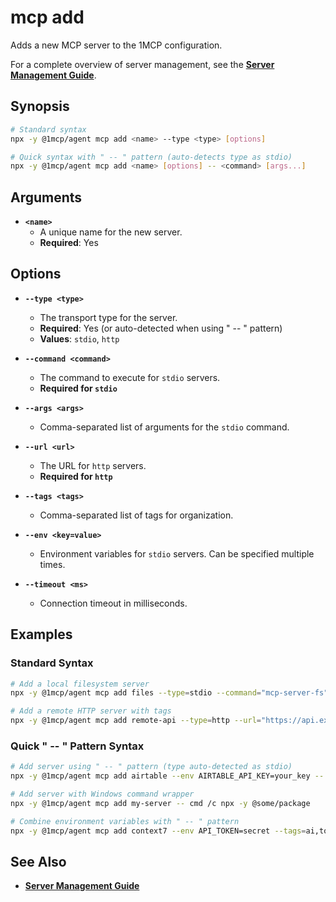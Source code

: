 # mcp add

Adds a new MCP server to the 1MCP configuration.

For a complete overview of server management, see the **[Server Management Guide](../../guide/essentials/server-management)**.

## Synopsis

```bash
# Standard syntax
npx -y @1mcp/agent mcp add <name> --type <type> [options]

# Quick syntax with " -- " pattern (auto-detects type as stdio)
npx -y @1mcp/agent mcp add <name> [options] -- <command> [args...]
```

## Arguments

- **`<name>`**
  - A unique name for the new server.
  - **Required**: Yes

## Options

- **`--type <type>`**
  - The transport type for the server.
  - **Required**: Yes (or auto-detected when using " -- " pattern)
  - **Values**: `stdio`, `http`

- **`--command <command>`**
  - The command to execute for `stdio` servers.
  - **Required for `stdio`**

- **`--args <args>`**
  - Comma-separated list of arguments for the `stdio` command.

- **`--url <url>`**
  - The URL for `http` servers.
  - **Required for `http`**

- **`--tags <tags>`**
  - Comma-separated list of tags for organization.

- **`--env <key=value>`**
  - Environment variables for `stdio` servers. Can be specified multiple times.

- **`--timeout <ms>`**
  - Connection timeout in milliseconds.

## Examples

### Standard Syntax

```bash
# Add a local filesystem server
npx -y @1mcp/agent mcp add files --type=stdio --command="mcp-server-fs" --args="--root,./"

# Add a remote HTTP server with tags
npx -y @1mcp/agent mcp add remote-api --type=http --url="https://api.example.com/mcp" --tags="api,prod"
```

### Quick " -- " Pattern Syntax

```bash
# Add server using " -- " pattern (type auto-detected as stdio)
npx -y @1mcp/agent mcp add airtable --env AIRTABLE_API_KEY=your_key -- npx -y airtable-mcp-server

# Add server with Windows command wrapper
npx -y @1mcp/agent mcp add my-server -- cmd /c npx -y @some/package

# Combine environment variables with " -- " pattern
npx -y @1mcp/agent mcp add context7 --env API_TOKEN=secret --tags=ai,tools -- npx -y @context7/server
```

## See Also

- **[Server Management Guide](../../guide/essentials/server-management)**
